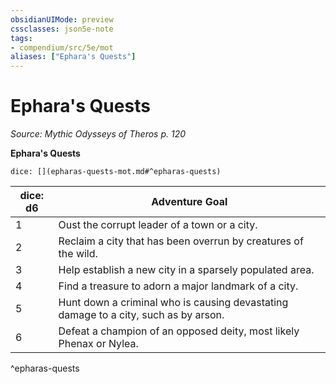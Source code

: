 ```yaml
---
obsidianUIMode: preview
cssclasses: json5e-note
tags:
- compendium/src/5e/mot
aliases: ["Ephara's Quests"]
---
```

# Ephara's Quests
*Source: Mythic Odysseys of Theros p. 120* 

**Ephara's Quests**

`dice: [](epharas-quests-mot.md#^epharas-quests)`

| dice: d6 | Adventure Goal |
|----------|----------------|
| 1 | Oust the corrupt leader of a town or a city. |
| 2 | Reclaim a city that has been overrun by creatures of the wild. |
| 3 | Help establish a new city in a sparsely populated area. |
| 4 | Find a treasure to adorn a major landmark of a city. |
| 5 | Hunt down a criminal who is causing devastating damage to a city, such as by arson. |
| 6 | Defeat a champion of an opposed deity, most likely Phenax or Nylea. |
^epharas-quests